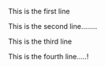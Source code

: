 This is the first line

This is the second line........

This is the third line

This is the fourth line.....!

